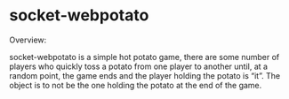 # socket-webpotato

Overview:

socket-webpotato is a simple hot potato game, there are some number of players
who quickly toss a potato from one player to another until, at a random point, the game ends
and the player holding the potato is “it”. The object is to not be the one holding the potato at the
end of the game.

